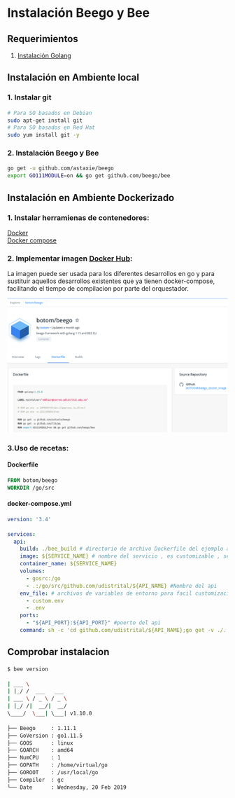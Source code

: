 # Instalación Beego y Bee

## Requerimientos
1. [Instalación Golang](golang.md)

## Instalación en Ambiente local

### 1. Instalar git
```bash
# Para SO basados en Debian
sudo apt-get install git
# Para SO basados en Red Hat
sudo yum install git -y
```

### 2. Instalación Beego y Bee
```bash
go get -u github.com/astaxie/beego
export GO111MODULE=on && go get github.com/beego/bee
```

## Instalación en Ambiente Dockerizado

### 1. Instalar herramienas de contenedores:   
[Docker](https://docs.docker.com/engine/install/ubuntu/)   
[Docker compose](https://docs.docker.com/compose/install/)

### 2. Implementar imagen [Docker Hub](https://hub.docker.com/r/botom/beego):   
La imagen puede ser usada para los diferentes desarrollos en go y para sustituir aquellos desarrollos existentes que ya tienen docker-compose, facilitando el tiempo de compilacion por parte del orquestador.

![botom/beego](img/docker_beego.png)

### 3.Uso de recetas:   

#### Dockerfile
```Dockerfile
FROM botom/beego
WORKDIR /go/src
```

#### docker-compose.yml
```yml
version: '3.4'

services:
  api:
    build: ./bee_build # directorio de archivo Dockerfile del ejemplo anterior
    image: ${SERVICE_NAME} # nombre del servicio , es customizable , se recomienda el nombre del api
    container_name: ${SERVICE_NAME}
    volumes:
      - gosrc:/go
      - .:/go/src/github.com/udistrital/${API_NAME} #Nombre del api
    env_file: # archivos de variables de entorno para facil customizacion de las variables
      - custom.env
      - .env
    ports:
      - "${API_PORT}:${API_PORT}" #poerto del api
    command: sh -c 'cd github.com/udistrital/${API_NAME};go get -v ./...; bee migrate -driver=postgres -conn="postgres://${POSTGRES_USER}:${POSTGRES_PASSWORD}@${POSTGRES_HOST}/${POSTGRES_DB}?sslmode=disable&search_path=public" || true; bee run -downdoc=true -gendoc=true' #variables de coneccion a la base de datos
```

## Comprobar instalacion
```bash
$ bee version

| ___ \
| |_/ /  ___   ___
| ___ \ / _ \ / _ \
| |_/ /|  __/|  __/
\____/  \___| \___| v1.10.0

├── Beego     : 1.11.1
├── GoVersion : go1.11.5
├── GOOS      : linux
├── GOARCH    : amd64
├── NumCPU    : 1
├── GOPATH    : /home/virtual/go
├── GOROOT    : /usr/local/go
├── Compiler  : gc
└── Date      : Wednesday, 20 Feb 2019
```
